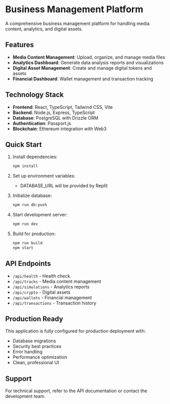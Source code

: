 # Business Management Platform

A comprehensive business management platform for handling media content, analytics, and digital assets.

## Features

- **Media Content Management**: Upload, organize, and manage media files
- **Analytics Dashboard**: Generate data analysis reports and visualizations
- **Digital Asset Management**: Create and manage digital tokens and assets
- **Financial Dashboard**: Wallet management and transaction tracking

## Technology Stack

- **Frontend**: React, TypeScript, Tailwind CSS, Vite
- **Backend**: Node.js, Express, TypeScript
- **Database**: PostgreSQL with Drizzle ORM
- **Authentication**: Passport.js
- **Blockchain**: Ethereum integration with Web3

## Quick Start

1. Install dependencies:
   ```bash
   npm install
   ```

2. Set up environment variables:
   - DATABASE_URL will be provided by Replit

3. Initialize database:
   ```bash
   npm run db:push
   ```

4. Start development server:
   ```bash
   npm run dev
   ```

5. Build for production:
   ```bash
   npm run build
   npm start
   ```

## API Endpoints

- `/api/health` - Health check
- `/api/tracks` - Media content management
- `/api/simulations` - Analytics reports
- `/api/crypto` - Digital assets
- `/api/wallets` - Financial management
- `/api/transactions` - Transaction history

## Production Ready

This application is fully configured for production deployment with:
- Database migrations
- Security best practices
- Error handling
- Performance optimization
- Clean, professional UI

## Support

For technical support, refer to the API documentation or contact the development team.